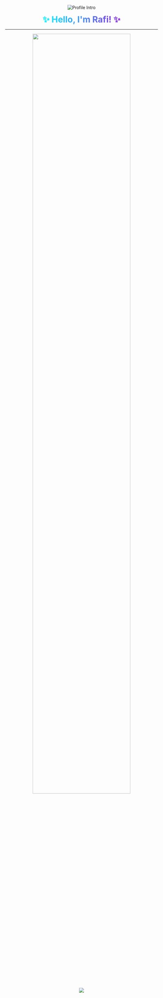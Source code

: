 <!-- Premium Portfolio Welcome (Static) -->

<p align="center">
  <!-- Typing-style Static Intro -->
  <img src="https://readme-typing-svg.herokuapp.com?font=Orbitron&weight=700&size=30&duration=4000&pause=1000&color=FF6EC7&center=true&vCenter=true&width=800&lines=👑+Welcome+to+My+Profile;🌌+A+Universe+of+Code+and+Creativity;🚀+1+Year+of+Experience;⚡+Building+Cool+and+Expensive+Things;💎+Coding+With+Style" alt="Profile Intro" />
</p>

<p align="center">
  <!-- Static Name Header -->
  <b><span style="font-size:28px; background: linear-gradient(90deg, #00F7FF, #8A2BE2); -webkit-background-clip: text; -webkit-text-fill-color: transparent;">✨ Hello, I'm Rafi! ✨</span></b>
</p>

<hr>

<!-- Static Gradient Divider -->
<p align="center">
  <img src="https://capsule-render.vercel.app/api?type=rect&color=gradient&height=3&section=header&width=800&reversal=true" width="80%">
</p>

<!-- Static Expensive Banner -->
<p align="center">
  <img src="https://capsule-render.vercel.app/api?type=waving&height=140&text=⚡+Welcome+to+ItsRafi's+Profile+⚡&fontSize=32&fontAlignY=35&color=gradient&fontColor=ffffff" />
</p>
